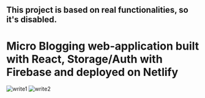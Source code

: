 ## This project is based on real functionalities, so it's disabled.

# Micro Blogging web-application built with React, Storage/Auth with Firebase and deployed on Netlify

![write1](https://github.com/HAWKZ4/WriteNotion/assets/108879264/a926e1bc-66f4-4592-9f9a-10002ea41669)
![write2](https://github.com/HAWKZ4/WriteNotion/assets/108879264/f1a2a4b9-7402-4a6e-b123-5a646f081f3f)


